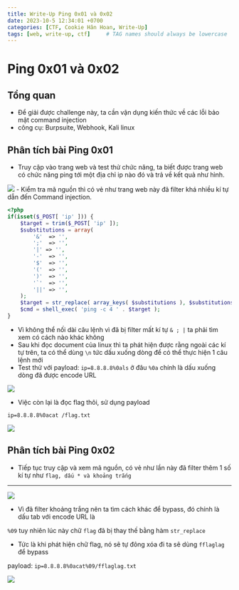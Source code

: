 ```yaml
---
title: Write-Up Ping 0x01 và 0x02
date: 2023-10-5 12:34:01 +0700
categories: [CTF, Cookie Hân Hoan, Write-Up]
tags: [web, write-up, ctf]     # TAG names should always be lowercase
---
```

# Ping 0x01 và 0x02
## **Tổng quan**

- Để giải được challenge này, ta cần vận dụng kiến thức về các lỗi bảo mật command injection
- công cụ: Burpsuite, Webhook, Kali linux

## Phân tích bài **Ping 0x01**

- Truy cập vào trang web và test thử chức năng, ta biết được trang web có chức năng ping tới một địa chỉ ip nào đó và trả về kết quả như hình.
    
<img src="/assets/writeup/cookie/Ping 0x01 và 0x02/0.png">    
- Kiểm tra mã nguồn thì có vẻ như trang web này đã filter khá nhiều kí tự dẫn đến Command injection.

```php
<?php
if(isset($_POST[ 'ip' ])) {
    $target = trim($_POST[ 'ip' ]);
    $substitutions = array(
        '&'  => '',
        ';'  => '',
        '|' => '',
        '-'  => '',
        '$'  => '',
        '('  => '',
        ')'  => '',
        '`'  => '',
        '||' => '',
    );
    $target = str_replace( array_keys( $substitutions ), $substitutions, $target );
    $cmd = shell_exec( 'ping -c 4 ' . $target );
}
```

- Vì không thể nối dài câu lệnh vì đã bị filter mất kí tự `& ; |` ta phải tìm xem có cách nào khác không
- Sau khi đọc document của linux thì ta phát hiện được rằng ngoài các kí tự trên, ta có thể dùng `\n` tức dấu xuống dòng để có thể thực hiện 1 câu lệnh mới
- Test thử với payload: `ip=8.8.8.8%0als` ở đâu `%0a` chính là dấu xuống dòng đã được encode URL

<img src="/assets/writeup/cookie/Ping 0x01 và 0x02/1.png">    

- Việc còn lại là đọc flag thôi, sử dụng payload

`ip=8.8.8.8%0acat /flag.txt`

<img src="/assets/writeup/cookie/Ping 0x01 và 0x02/2.png">    

## Phân tích bài **Ping 0x02**

- Tiếp tục truy cập và xem mã nguồn, có vẻ như lần này đã filter thêm 1 số kí tự như 
`flag, dấu * và khoảng trắng`

 ****

<img src="/assets/writeup/cookie/Ping 0x01 và 0x02/3.png">    

- Vì đã filter khoảng trắng nên ta tìm cách khác để bypass, đó chính là dấu tab với encode URL là

`%09` tuy nhiên lúc này chữ `flag`  đã bị thay thế bằng hàm `str_replace`

- Tức là khi phát hiện chữ flag, nó sẽ tự đông xóa đi ta sẽ dùng `fflaglag` để bypass

payload: `ip=8.8.8.8%0acat%09/fflaglag.txt`

<img src="/assets/writeup/cookie/Ping 0x01 và 0x02/4.png">    
